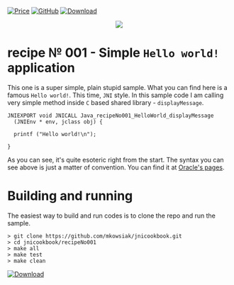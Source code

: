 [![Price](https://img.shields.io/badge/price-FREE-0098f7.svg)](https://github.com/mkowsiak/jnicookbook/blob/master/LICENSE.md)
[![GitHub](https://img.shields.io/badge/license-GPLv3-green.svg)](https://github.com/mkowsiak/jnicookbook/blob/master/LICENSE.md)
[![Download](https://img.shields.io/badge/download-click%20here-red.svg)](https://github.com/mkowsiak/jnicookbook/archive/master.zip)
<p align="center">
  <a href="http://jnicookbook.owsiak.org/"><img src="https://raw.githubusercontent.com/mkowsiak/jnicookbook/master/image/JNICookbook.png"></a>
</p>

# recipe № 001 - Simple `Hello world!` application

This one is a super simple, plain stupid sample. What you can find here is a famous `Hello world!`. This time, `JNI` style. In this sample code I am calling very simple method inside `C` based shared library  - `displayMessage`.

```
JNIEXPORT void JNICALL Java_recipeNo001_HelloWorld_displayMessage
  (JNIEnv * env, jclass obj) {

  printf ("Hello world!\n");

}
```

As you can see, it's quite esoteric right from the start. The syntax you can see above is just a matter of convention. You can find it at [Oracle's pages](https://docs.oracle.com/en/java/javase/12/docs/specs/jni/index.html).

# Building and running

The easiest way to build and run codes is to clone the repo and run the sample.

    > git clone https://github.com/mkowsiak/jnicookbook.git
    > cd jnicookbook/recipeNo001
    > make all
    > make test
    > make clean
    
[![Download](https://img.shields.io/badge/download-click%20here-red.svg)](https://github.com/mkowsiak/jnicookbook/archive/master.zip)
